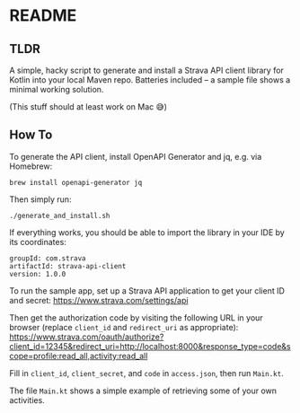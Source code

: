 # README

## TLDR

A simple, hacky script to generate and install a Strava API client 
library for Kotlin into your local Maven repo. Batteries included – 
a sample file shows a minimal working solution. 

(This stuff should at least work on Mac 😅)

## How To

To generate the API client, install OpenAPI Generator and jq, e.g. via Homebrew:
```
brew install openapi-generator jq
```

Then simply run:

```
./generate_and_install.sh
```

If everything works, you should be able to import the library in your IDE by its coordinates:
```
groupId: com.strava
artifactId: strava-api-client
version: 1.0.0
```

To run the sample app, set up a Strava API application to get your client ID and secret:
https://www.strava.com/settings/api

Then get the authorization code by visiting the following URL in your browser (replace `client_id` and `redirect_uri` as appropriate):
https://www.strava.com/oauth/authorize?client_id=12345&redirect_uri=http://localhost:8000&response_type=code&scope=profile:read_all,activity:read_all

Fill in `client_id`, `client_secret`, and `code` in `access.json`, then run `Main.kt`.

The file `Main.kt` shows a simple example of retrieving some of your own activities.